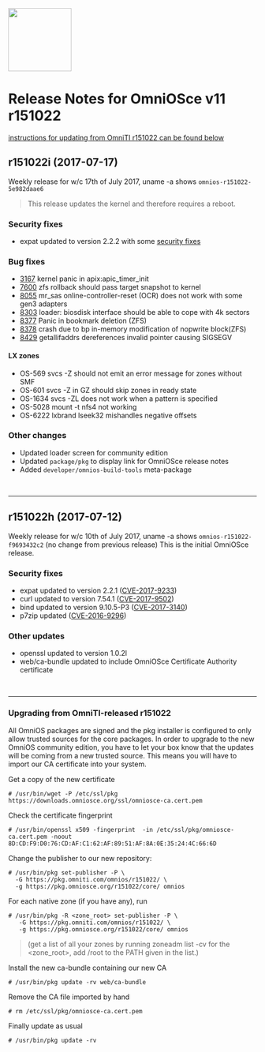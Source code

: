 <img src="http://www.omniosce.org/OmniOSce_logo.svg" height="128">

# Release Notes for OmniOSce v11 r151022

[instructions for updating from OmniTI r151022 can be found below](#upgrading-from-omniti-released-r151022)

## r151022i (2017-07-17)

Weekly release for w/c 17th of July 2017, uname -a shows `omnios-r151022-5e982daae6`
> This release updates the kernel and therefore requires a reboot.

### Security fixes

* expat updated to version 2.2.2 with some [security fixes](https://github.com/libexpat/libexpat/blob/R_2_2_2/expat/Changes)

### Bug fixes

* [3167](https://www.illumos.org/issues/3167) kernel panic in apix:apic_timer_init
* [7600](https://www.illumos.org/issues/7600) zfs rollback should pass target snapshot to kernel
* [8055](https://www.illumos.org/issues/8055) mr_sas online-controller-reset (OCR) does not work with some gen3 adapters
* [8303](https://www.illumos.org/issues/8303) loader: biosdisk interface should be able to cope with 4k sectors
* [8377](https://www.illumos.org/issues/8377) Panic in bookmark deletion (ZFS)
* [8378](https://www.illumos.org/issues/8378) crash due to bp in-memory modification of nopwrite block(ZFS)
* [8429](https://www.illumos.org/issues/8429) getallifaddrs dereferences invalid pointer causing SIGSEGV

#### LX zones

* OS-569 svcs -Z should not emit an error message for zones without SMF
* OS-601 svcs -Z in GZ should skip zones in ready state
* OS-1634 svcs -ZL does not work when a pattern is specified
* OS-5028 mount -t nfs4 not working
* OS-6222 lxbrand lseek32 mishandles negative offsets

### Other changes

* Updated loader screen for community edition
* Updated `package/pkg` to display link for OmniOSce release notes
* Added `developer/omnios-build-tools` meta-package

<br>

----  

## r151022h (2017-07-12)

Weekly release for w/c 10th of July 2017, uname -a shows `omnios-r151022-f9693432c2` (no change from previous release)
This is the initial OmniOSce release.

### Security fixes

* expat updated to version 2.2.1 ([CVE-2017-9233](https://libexpat.github.io/doc/cve-2017-9233/))
* curl updated to version 7.54.1 ([CVE-2017-9502](https://curl.haxx.se/docs/adv_20170614.html))
* bind updated to version 9.10.5-P3 ([CVE-2017-3140](https://kb.isc.org/article/AA-01495/0/CVE-2017-3140%3A-An-error-processing-RPZ-rules-can-cause-named-to-loop-endlessly-after-handling-a-query.html))
* p7zip updated ([CVE-2016-9296](https://bugzilla.redhat.com/show_bug.cgi?id=CVE-2016-9296))

### Other updates

* openssl updated to version 1.0.2l
* web/ca-bundle updated to include OmniOSce Certificate Authority certificate

<br>

----  

### Upgrading from OmniTI-released r151022

All OmniOS packages are signed and the pkg installer is configured to only
allow trusted sources for the core packages. In order to upgrade to the new
OmniOS community edition, you have to let your box know that the updates will
be coming from a new trusted source. This means you will have to import our CA
certificate into your system.

Get a copy of the new certificate
```
# /usr/bin/wget -P /etc/ssl/pkg https://downloads.omniosce.org/ssl/omniosce-ca.cert.pem 
```
Check the certificate fingerprint
```
# /usr/bin/openssl x509 -fingerprint  -in /etc/ssl/pkg/omniosce-ca.cert.pem -noout 
8D:CD:F9:D0:76:CD:AF:C1:62:AF:89:51:AF:8A:0E:35:24:4C:66:6D
```

Change the publisher to our new repository:

```
# /usr/bin/pkg set-publisher -P \
  -G https://pkg.omniti.com/omnios/r151022/ \
  -g https://pkg.omniosce.org/r151022/core/ omnios 
```

For each native zone (if you have any), run

```
# /usr/bin/pkg -R <zone_root> set-publisher -P \
   -G https://pkg.omniti.com/omnios/r151022/ \
   -g https://pkg.omniosce.org/r151022/core/ omnios 
```
> (get a list of all your zones by running zoneadm list -cv for the
> <zone_root>, add /root to the PATH given in the list.)

Install the new ca-bundle containing our new CA
```
# /usr/bin/pkg update -rv web/ca-bundle 
```
Remove the CA file imported by hand
```
# rm /etc/ssl/pkg/omniosce-ca.cert.pem 
```
Finally update as usual
```
# /usr/bin/pkg update -rv 
```

